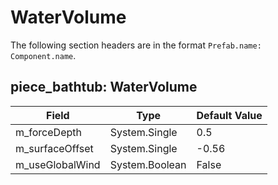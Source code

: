 # WaterVolume

The following section headers are in the format `Prefab.name: Component.name`.

## piece_bathtub: WaterVolume

|Field|Type|Default Value|
|-----|----|-------------|
|m_forceDepth|System.Single|0.5|
|m_surfaceOffset|System.Single|-0.56|
|m_useGlobalWind|System.Boolean|False|


